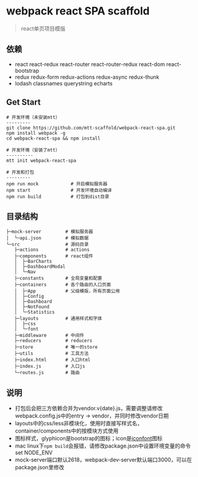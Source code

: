 # webpack react SPA scaffold 
> react单页项目模版 


## 依赖 
* react react-redux react-router react-router-redux react-dom react-bootstrap 
* redux redux-form redux-actions redux-async redux-thunk 
* lodash classnames querystring echarts

## Get Start 
    # 开发环境（未安装mtt）
    ---------
    git clone https://github.com/mtt-scaffold/webpack-react-spa.git
    npm install webpack -g
    cd webpack-react-spa && npm install                  
    
    # 开发环境（安装了mtt）
    ----------
    mtt init webpack-react-spa
    
    # 开发和打包
    ---------
    npm run mock            # 开启模拟服务器
    npm start               # 开发环境自动编译
    npm run build           # 打包到dist目录
    
## 目录结构   
    ├─mock-server         # 模拟服务器 
    │  └─api.json         # 模拟数据
    └─src                 # 源码目录  
       ├─actions          # actions
       ├─components       # react组件
       │  ├─BarCharts 
       │  ├─DashboardModal 
       │  └─Nav 
       ├─constants        # 全局变量和配置
       ├─containers       # 各个路由的入口页面 
       │  ├─App           # 父级模版，所有页面公用
       │  ├─Config 
       │  ├─Dashboard 
       │  ├─NotFound 
       │  └─Statistics 
       ├─layouts          # 通用样式和字体
       │  ├─css 
       │  └─font 
       ├─middleware       # 中间件
       ├─reducers         # reducers
       ├─store            # 唯一的store
       ├─utils            # 工具方法
       ├─index.html       # 入口html
       ├─index.js         # 入口js
       └─routes.js        # 路由

## 说明
* 打包后会把三方依赖合并为vendor.v{date}.js，需要调整请修改webpack.config.js中的entry -> vendor，并同时修改vendor日期
* layouts中的css/less非模块化，使用时直接写样式名，container/components中的按模块方式使用
* 图标样式，glyphicon是bootstrap的图标；icon是[iconfont](http://www.iconfont.cn/)图标
* mac linux下`npm build`会报错，请修改package.json中设置环境变量的命令set NODE_ENV
* mock-server端口默认2618，webpack-dev-server默认端口3000，可以在package.json里修改
